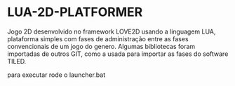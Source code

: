 # LUA-2D-PLATFORMER

Jogo 2D desenvolvido no framework LOVE2D usando a linguagem LUA, plataforma simples com fases de administração entre as fases convencionais de um jogo do genero. 
Algumas bibliotecas foram importadas de outros GIT, como a usada para importar as fases do software TILED.

para executar rode o launcher.bat

